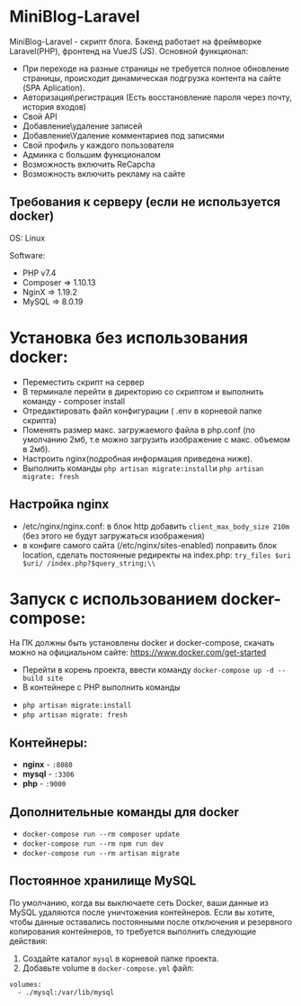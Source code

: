 # MiniBlog-Laravel

MiniBlog-Laravel - скрипт блога. Бэкенд работает на фреймворке Laravel(PHP), фронтенд на VueJS (JS).
Основной функционал:

* При переходе на разные страницы не требуется полное обновление страницы, происходит динамическая подгрузка контента на сайте (SPA Aplication).
* Авторизация\регистрация (Есть восстановление пароля через почту, история входов)
* Свой API
* Добавление\удаление записей
* Добавление\Удаление комментариев под записями
* Свой профиль у каждого пользователя
* Админка с большим функционалом
* Возможность включить ReCapcha
* Возможность включить рекламу на сайте

## Требования к серверу (если не используется docker)

OS: Linux

Software: 
  * PHP v7.4
  * Composer => 1.10.13
  * NginX => 1.19.2
  * MySQL => 8.0.19
  
# Установка без использования docker:


* Переместить скрипт на сервер
* В терминале перейти в директорию со скриптом и выполнить команду - composer install
* Отредактировать файл конфигурации ( .env в корневой папке скрипта)
* Поменять размер макс. загружаемого файла в php.conf (по умолчанию 2мб, т.е можно загрузить изображение с макс. объемом в 2мб).
* Настроить nginx(подробная информация приведена ниже).
* Выполнить команды `php artisan migrate:install`и `php artisan migrate: fresh`

## Настройка nginx


* /etc/nginx/nginx.conf: в блок http добавить `client_max_body_size 210m` (без этого не будут загружаться изображения)
* в конфиге самого сайта (/etc/nginx/sites-enabled) поправить блок location, сделать постоянные редиректы на index.php: `try_files $uri $uri/ /index.php?$query_string;\\`


# Запуск с использованием docker-compose:


На ПК должны быть установлены docker и docker-compose, 
скачать можно на официальном сайте: https://www.docker.com/get-started

* Перейти в корень проекта, ввести команду `docker-compose up -d --build site`
* В контейнере с PHP выполнить команды
- `php artisan migrate:install`
- `php artisan migrate: fresh`


## Контейнеры: 


- **nginx** - `:8080`
- **mysql** - `:3306`
- **php** - `:9000`

## Дополнительные команды для docker


- `docker-compose run --rm composer update`
- `docker-compose run --rm npm run dev`
- `docker-compose run --rm artisan migrate` 

## Постоянное хранилище MySQL


По умолчанию, когда вы выключаете сеть Docker, ваши данные из MySQL удаляются после уничтожения контейнеров. Если вы хотите, чтобы данные оставались постоянными после отключения и резервного копирования контейнеров, то требуется выполнить следующие действия:

1. Создайте каталог `mysql` в корневой папке проекта.
2. Добавьте volume в `docker-compose.yml` файл:

```
volumes:
  - ./mysql:/var/lib/mysql
```
